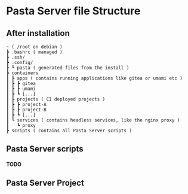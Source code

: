 # Pasta Server file Structure

## After installation

```
~ ( /root on debian )
┣ .bashrc ( managed )
┣ .ssh/
┣ .config/
┣ ┗ pasta ( generated files from the install )
┣ containers
┃ ┣ apps ( contains running applications like gitea or umami etc )
┃ ┣ ┣ gitea
┃ ┣ ┣ umami
┃ ┣ ┗ [...]
┃ ┣ projects ( CI deployed projects )
┃ ┣ ┣ project-A
┃ ┣ ┣ project-B
┃ ┣ ┗ [...]
┃ ┗ services ( contains headless services, like the nginx proxy )
┃   ┗ proxy
┣ scripts ( contains all Pasta Server scripts )
```

## Pasta Server scripts

#### TODO


## Pasta Server Project
